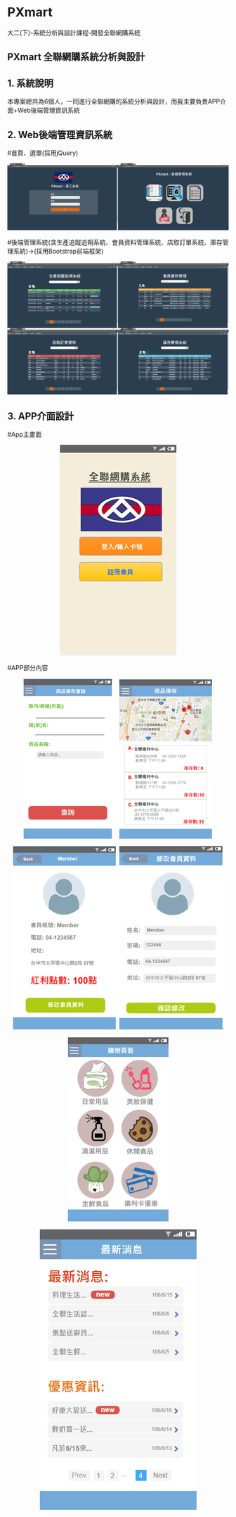 # PXmart
大二(下)-系統分析與設計課程-開發全聯網購系統 

## PXmart 全聯網購系統分析與設計

## 1. 系統說明

本專案總共為6個人，一同進行全聯網購的系統分析與設計，而我主要負責APP介面+Web後端管理資訊系統

## 2. Web後端管理資訊系統

#首頁、選單(採用jQuery)
<p align="center"><img src="https://github.com/SUN06444/PXmart/blob/9db07040eaf84ccff141997d53040c5b9e06810d/%E7%B3%BB%E7%B5%B1%E5%88%86%E6%9E%90%E8%88%87%E8%A8%AD%E8%A8%88%E6%9C%9F%E6%9C%AB%E5%A0%B1%E5%91%8A/pic/1.jpg"></p>

#後端管理系統(含生產追蹤追朔系統、會員資料管理系統、店取訂單系統、庫存管理系統)->(採用Bootstrap前端框架)
<p align="center"><img src="https://github.com/SUN06444/PXmart/blob/9db07040eaf84ccff141997d53040c5b9e06810d/%E7%B3%BB%E7%B5%B1%E5%88%86%E6%9E%90%E8%88%87%E8%A8%AD%E8%A8%88%E6%9C%9F%E6%9C%AB%E5%A0%B1%E5%91%8A/pic/2.jpg"></p>

## 3. APP介面設計

#App主畫面

<p align="center"><img src="https://github.com/SUN06444/PXmart/blob/cb6fc2ac97506f37e5951544dcca21a7f7ad6d7f/%E7%B3%BB%E7%B5%B1%E5%88%86%E6%9E%90%E8%88%87%E8%A8%AD%E8%A8%88%E6%9C%9F%E6%9C%AB%E5%A0%B1%E5%91%8A/pic/a1.png"></p>

#APP部分內容
<p align="center"><img src="https://github.com/SUN06444/PXmart/blob/d4222ef91e3a164e71242d4bf089cde8773aef88/%E7%B3%BB%E7%B5%B1%E5%88%86%E6%9E%90%E8%88%87%E8%A8%AD%E8%A8%88%E6%9C%9F%E6%9C%AB%E5%A0%B1%E5%91%8A/pic/11.png"></p>
<p align="center"><img src="https://github.com/SUN06444/PXmart/blob/d4222ef91e3a164e71242d4bf089cde8773aef88/%E7%B3%BB%E7%B5%B1%E5%88%86%E6%9E%90%E8%88%87%E8%A8%AD%E8%A8%88%E6%9C%9F%E6%9C%AB%E5%A0%B1%E5%91%8A/pic/6.png"></p>
<p align="center"><img src="https://github.com/SUN06444/PXmart/blob/d4222ef91e3a164e71242d4bf089cde8773aef88/%E7%B3%BB%E7%B5%B1%E5%88%86%E6%9E%90%E8%88%87%E8%A8%AD%E8%A8%88%E6%9C%9F%E6%9C%AB%E5%A0%B1%E5%91%8A/pic/9.png"></p>
<p align="center"><img src="https://github.com/SUN06444/PXmart/blob/d4222ef91e3a164e71242d4bf089cde8773aef88/%E7%B3%BB%E7%B5%B1%E5%88%86%E6%9E%90%E8%88%87%E8%A8%AD%E8%A8%88%E6%9C%9F%E6%9C%AB%E5%A0%B1%E5%91%8A/pic/8.png"></p>
